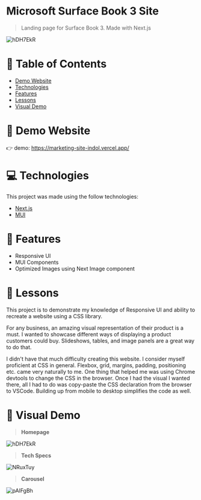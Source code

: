 # Microsoft Surface Book 3 Site

> Landing page for Surface Book 3. Made with Next.js

![hDH7EkR](https://user-images.githubusercontent.com/88942814/163635018-3762e7bb-b0e5-4a18-b9f9-498a27c4f9b7.png)

# 📌 Table of Contents

- [Demo Website](#eyes-demo-website)
- [Technologies](#computer-technologies)
- [Features](#rocket-features)
- [Lessons](#pencil-lessons)
- [Visual Demo](#crystal_ball-visual-demo)

# :eyes: Demo Website

:point_right: demo: https://marketing-site-indol.vercel.app/

# :computer: Technologies

This project was made using the follow technologies:

- [Next.js](https://nextjs.org/)
- [MUI](https://mui.com/)

# :rocket: Features

- Responsive UI
- MUI Components
- Optimized Images using Next Image component

# :pencil: Lessons

This project is to demonstrate my knowledge of Responsive UI and ability to recreate a website using a CSS library. 

For any business, an amazing visual representation of their product is a must. I wanted to showcase different ways of displaying a product customers could buy. Slideshows, tables, and image panels are a great way to do that. 

I didn't have that much difficulty creating this website. I consider myself proficient at CSS in general. Flexbox, grid, margins, padding, positioning etc. came very naturally to me. One thing that helped me was using Chrome devtools to change the CSS in the browser. Once I had the visual I wanted there, all I had to do was copy-paste the CSS declaration from the browser to VSCode. Building up from mobile to desktop simplifies the code as well. 

# :crystal_ball: Visual Demo

> **Homepage**

![hDH7EkR](https://user-images.githubusercontent.com/88942814/163635018-3762e7bb-b0e5-4a18-b9f9-498a27c4f9b7.png)

>**Tech Specs**

![NRuxTuy](https://user-images.githubusercontent.com/88942814/163635125-f8a95183-bfe0-4e89-9651-f293cfb61eda.png)

>**Carousel**

![pAlFgBh](https://user-images.githubusercontent.com/88942814/163635299-653acb71-1776-4721-b18a-cd52dee85be7.png)
